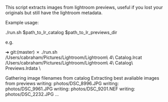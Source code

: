 This script extracts images from lightroom previews, useful if you lost your originals but still have the lightroom metadata.

Example usage:

./run.sh $path_to_lr_catalog $path_to_lr_previews_dir

e.g.

➜ git:(master) ✗ ./run.sh \
/Users/cabraham/Pictures/Lightroom/Lightroom\ 4\ Catalog.lrcat \
/Users/cabraham/Pictures/Lightroom/Lightroom\ 4\ Catalog\ Previews.lrdata \

Gathering image filenames from catalog
Extracting best avaliable images from previews
writing: photos/DSC_8996.JPG
writing: photos/DSC_9961.JPG
writing: photos/DSC_9201.NEF
writing: photos/DSC_2232.JPG
...

